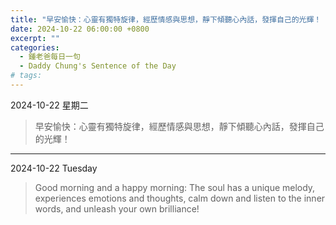 ```yaml
---
title: "早安愉快：心靈有獨特旋律，經歷情感與思想，靜下傾聽心內話，發揮自己的光輝！ <br> Good morning and a happy morning: The soul has a unique melody, experiences emotions and thoughts, calm down and listen to the inner words, and unleash your own brilliance!"
date: 2024-10-22 06:00:00 +0800
excerpt: ""
categories:
  - 鍾老爸每日一句
  - Daddy Chung's Sentence of the Day
# tags:
---
```


2024-10-22 星期二

> 早安愉快：心靈有獨特旋律，經歷情感與思想，靜下傾聽心內話，發揮自己的光輝！

---

2024-10-22 Tuesday

> Good morning and a happy morning: The soul has a unique melody, experiences emotions and thoughts, calm down and listen to the inner words, and unleash your own brilliance!
